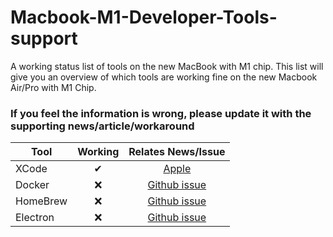 # Macbook-M1-Developer-Tools-support
A working status list of tools on the new MacBook with M1 chip.
This list will give you an overview of which tools are working fine on the new Macbook Air/Pro with M1 Chip.

### If you feel the information is wrong, please update it with the supporting news/article/workaround


| Tool   |      Working      |  Relates News/Issue |
|----------|:-------------:|:------:|
| XCode |  ✔ | [Apple](https://www.apple.com/newsroom/2020/11/introducing-the-next-generation-of-mac/) |
| Docker |  ❌ | [Github issue](https://github.com/docker/for-mac/issues/4733) |
| HomeBrew |    ❌   |    [Github issue](https://github.com/Homebrew/brew/issues/7857) |
| Electron | ❌ |    [Github issue](https://github.com/electron/electron/issues/24306) |
